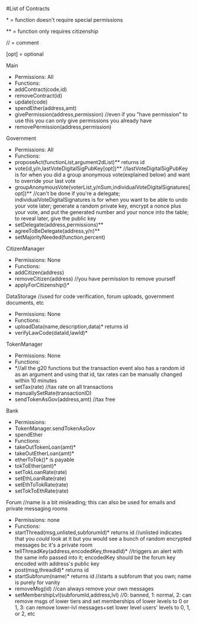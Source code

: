 #List of Contracts

\* = function doesn't require special permissions

** = function only requires citizenship

// = comment

[opt] = optional

Main
 - Permissions: All
 - Functions:
  - addContract(code,id)
  - removeContract(id)
  - update(code)
  - spendEther(address,amt)
  - givePermission(address,permission) //even if you "have permission" to use this you can only give permissions you already have
  - removePermission(address,permission)

Government
 - Permissions: All
 - Functions:
  - proposeAct(functionList,argument2dList)** returns id
  - vote(id,y/n,lastVoteDigitalSigPubKey[opt])** //lastVoteDigitalSigPubKey is for when you did a group anonymous vote(explained below) and want to override your last vote
  - groupAnonymousVote(voterList,y/nSum,individualVoteDigitalSignatures[opt])** //can't be done if you're a delegate; individualVoteDigitalSignatures is for when you want to be able to undo your vote later; generate a random private key, encrypt a nonce plus your vote, and put the generated number and your nonce into the table; to reveal later, give the public key
  - setDelegate(address,permissions)**
  - agreeToBeDelegate(address,y/n)**
  - setMajorityNeeded(function,percent)

CitizenManager
 - Permissions: None
 - Functions:
  - addCitizen(address)
  - removeCitizen(address) //you have permission to remove yourself
  - applyForCitizenship()*

DataStorage //used for code verification, forum uploads, government documents, etc
 - Permissions: None
 - Functions:
  - uploadData(name,description,data)* returns id
  - verifyLawCode(dataId,lawId)*

TokenManager
 - Permissions: None
 - Functions:
  - *//all the g20 functions but the transaction event also has a random id as an argument and using that id, tax rates can be manually changed within 10 minutes
  - setTax(rate) //tax rate on all transactions
  - manuallySetRate(transactionID)
  - sendTokenAsGov(address,amt) //tax free

Bank
 - Permissions:
  - TokenManager.sendTokenAsGov
  - spendEther
 - Functions:
  - takeOutTokenLoan(amt)*
  - takeOutEtherLoan(amt)*
  - etherToTok()* is payable
  - tokToEther(amt)*
  - setTokLoanRate(rate)
  - setEthLoanRate(rate)
  - setEthToTokRate(rate)
  - setTokToEthRate(rate)

Forum //name is a bit misleading; this can also be used for emails and private messaging rooms
 - Permissions: none
 - Functions:
  - startThread(msg,unlisted,subforumId)* returns id //unlisted indicates that you _could_ look at it but you would see a bunch of random encrypted messages bc it's a private room
  - tellThreadKey(address,encodedKey,threadId)* //triggers an alert with the same info passed into it; encodedKey should be the forum key encoded with address's public key
  - post(msg,threadId)* returns id
  - startSubforum(name)* returns id //starts a subforum that you own; name is purely for vanity
  - removeMsg(id) //can always remove your own messages
  - setMembershipLvl(subforumId,address,lvl) //0: banned, 1: normal, 2: can remove msgs of lower tiers and set memberships of lower levels to 0 or 1, 3: can remove lower-lvl messages+set lower level users' levels to 0, 1, or 2, etc
